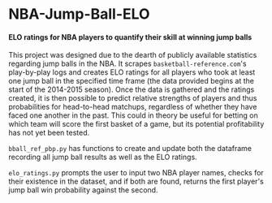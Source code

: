 # NBA-Jump-Ball-ELO
#### ELO ratings for NBA players to quantify their skill at winning jump balls

This project was designed due to the dearth of publicly available statistics regarding jump balls in the NBA. It scrapes `basketball-reference.com`'s play-by-play logs and creates ELO ratings for all players who took at least one jump ball in the specified time frame (the data provided begins at the start of the 2014-2015 season). Once the data is gathered and the ratings created, it is then possible to predict relative strengths of players and thus probabilities for head-to-head matchups, regardless of whether they have faced one another in the past. This could in theory be useful for betting on which team will score the first basket of a game, but its potential profitability has not yet been tested.

`bball_ref_pbp.py` has functions to create and update both the dataframe recording all jump ball results as well as the ELO ratings.

`elo_ratings.py` prompts the user to input two NBA player names, checks for their existence in the dataset, and if both are found, returns the first player's jump ball win probability against the second.
